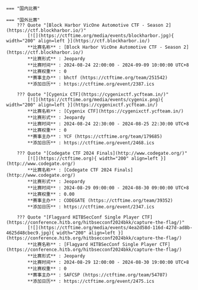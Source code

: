     === "国内比赛"
    
    === "国外比赛"
        ??? Quote "[Block Harbor VicOne Automotive CTF - Season 2](https://ctf.blockharbor.io/)"  
            [![](https://ctftime.org/media/events/blockharbor.jpg){ width="200" align=left }](https://ctf.blockharbor.io/)  
            **比赛名称** : [Block Harbor VicOne Automotive CTF - Season 2](https://ctf.blockharbor.io/)  
            **比赛形式** : Jeopardy  
            **比赛时间** : 2024-08-24 22:00:00 - 2024-09-09 10:00:00 UTC+8  
            **比赛权重** : 0  
            **赛事主办** : bhctf (https://ctftime.org/team/251542)  
            **添加日历** : https://ctftime.org/event/2387.ics  
            
        ??? Quote "[Cygenix CTF](https://cygenixctf.ycfteam.in/)"  
            [![](https://ctftime.org/media/events/cygenix.png){ width="200" align=left }](https://cygenixctf.ycfteam.in/)  
            **比赛名称** : [Cygenix CTF](https://cygenixctf.ycfteam.in/)  
            **比赛形式** : Jeopardy  
            **比赛时间** : 2024-08-24 22:30:00 - 2024-08-25 22:30:00 UTC+8  
            **比赛权重** : 0  
            **赛事主办** : YCF (https://ctftime.org/team/179685)  
            **添加日历** : https://ctftime.org/event/2468.ics  
            
        ??? Quote "[Codegate CTF 2024 Finals](http://www.codegate.org/)"  
            [![](https://ctftime.org){ width="200" align=left }](http://www.codegate.org/)  
            **比赛名称** : [Codegate CTF 2024 Finals](http://www.codegate.org/)  
            **比赛形式** : Jeopardy  
            **比赛时间** : 2024-08-29 09:00:00 - 2024-08-30 09:00:00 UTC+8  
            **比赛权重** : 0.00  
            **赛事主办** : CODEGATE (https://ctftime.org/team/39352)  
            **添加日历** : https://ctftime.org/event/2347.ics  
            
        ??? Quote "[Flagyard HITBSecConf Single Player CTF](https://conference.hitb.org/hitbsecconf2024bkk/capture-the-flag/)"  
            [![](https://ctftime.org/media/events/4ea2d58d-116d-427d-ad8b-4625d48cbec9.jpg){ width="200" align=left }](https://conference.hitb.org/hitbsecconf2024bkk/capture-the-flag/)  
            **比赛名称** : [Flagyard HITBSecConf Single Player CTF](https://conference.hitb.org/hitbsecconf2024bkk/capture-the-flag/)  
            **比赛形式** : Jeopardy  
            **比赛时间** : 2024-08-29 12:00:00 - 2024-08-30 19:00:00 UTC+8  
            **比赛权重** : 0  
            **赛事主办** : SAFCSP (https://ctftime.org/team/54707)  
            **添加日历** : https://ctftime.org/event/2475.ics  
            